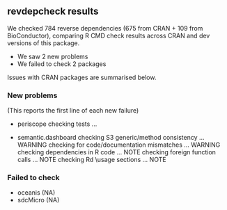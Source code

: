 ## revdepcheck results

We checked 784 reverse dependencies (675 from CRAN + 109 from BioConductor), comparing R CMD check results across CRAN and dev versions of this package.

 * We saw 2 new problems
 * We failed to check 2 packages

Issues with CRAN packages are summarised below.

### New problems
(This reports the first line of each new failure)

* periscope
  checking tests ...

* semantic.dashboard
  checking S3 generic/method consistency ... WARNING
  checking for code/documentation mismatches ... WARNING
  checking dependencies in R code ... NOTE
  checking foreign function calls ... NOTE
  checking Rd \usage sections ... NOTE

### Failed to check

* oceanis  (NA)
* sdcMicro (NA)

